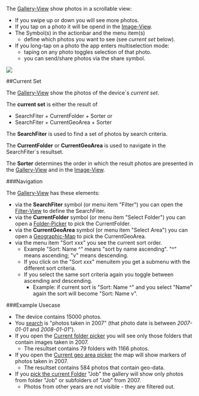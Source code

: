 The [Gallery-View](Gallery-View) show photos in a scrollable view:

* If you swipe up or down you will see more photos.
* If you tap on a photo it will be opend in the [Image-View](Image-View).
* The Symbol(s) in the actionbar and the menu item(s)
    * define which photos you want to see (see _current set_ below).
* If you long-tap on a photo the app enters multiselection mode:
    * taping on any photo toggles selection of that photo.
    * you can send/share photos via the share symbol.

![](https://raw.githubusercontent.com/k3b/AndroFotoFinder/master/wiki/png/Gallery.png)

##Current Set

The [Gallery-View](Gallery-View) show the photos of the device`s _current set_.

The **current set** is either the result of

* SearchFiter + CurrentFolder + Sorter or
* SearchFiter + CurrentGeoArea + Sorter

The **SearchFiter** is used to find a set of photos by search criteria. 

The **CurrentFolder** or **CurrentGeoArea** is used to navigate
in the SearchFiter`s resultset.

The **Sorter** determines the order in which the 
result photos are presented in the [Gallery-View](Gallery-View) and 
in the [Image-View](Image-View).

###Navigation

The [Gallery-View](Gallery-View) has these elements:

* via the **SearchFiter** symbol (or menu item "Filter") you can open the [Filter-View](Filter-View) to define the SearchFiter. 
* via the **CurrentFolder** symbol (or menu item "Select Folder") you can open a [Folder-Picker](Folder-Picker) to pick the CurrentFolder.
* via the **CurrentGeoArea** symbol (or menu item "Select Area") you can open a [Geographic-Map](Geographic-Map) to pick the CurrentGeoArea.
* via the menu item "Sort xxx" you see the current sort order. 
    * Example "Sort: Name ^" means "sort by name ascending". "^" means ascending; "v" means descending.
    * If you click on the "Sort xxx" menuitem you get a submenu with the different sort criteria.
    * If you select the same sort criteria again you toggle between ascending and descending.
        * Example: if current sort is "Sort: Name ^" and you select "Name" again the sort will become "Sort: Name v".

###Example Usecase

* The device contains 15000 photos.
* You [search](Filter-View) is "photos taken in 2007" (that photo date is between _2007-01-01_ and _2008-01-01_").
* If you open the [Current folder picker](Folder-Picker) you will see only those folders that contain images taken in 2007.
    * The resultset contains 79 folders with 1166 photos.
* If you open the [Current geo area picker](Geographic-Map) the map will show markers of photos taken in 2007.
    * The resultset contains 584 photos that contain geo-data.
* If you [pick the current Folder](Folder-Picker) "Job" the gallery will show only photos from folder "Job" or subfolders of "Job" from 2007.
    * Photos from other years are not visible - they are filtered out.

